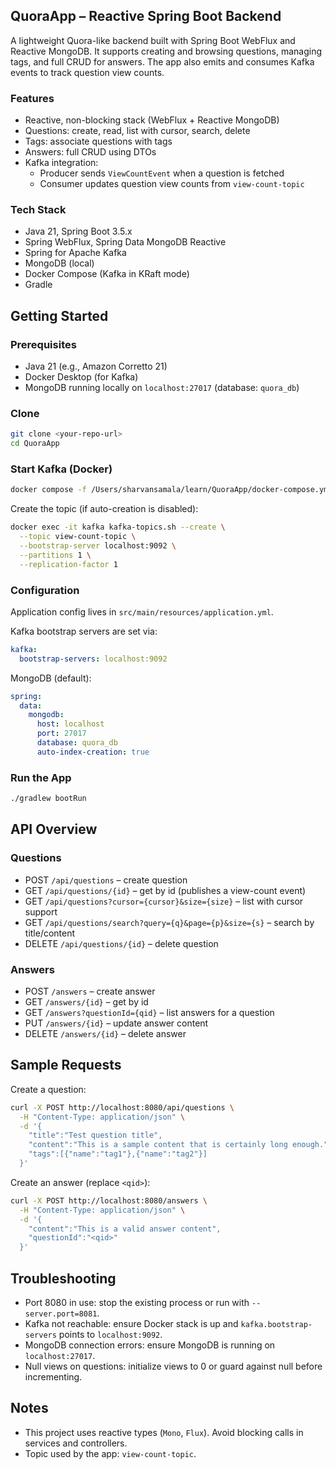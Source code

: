 ## QuoraApp – Reactive Spring Boot Backend

A lightweight Quora-like backend built with Spring Boot WebFlux and Reactive MongoDB. It supports creating and browsing questions, managing tags, and full CRUD for answers. The app also emits and consumes Kafka events to track question view counts.

### Features
- Reactive, non-blocking stack (WebFlux + Reactive MongoDB)
- Questions: create, read, list with cursor, search, delete
- Tags: associate questions with tags
- Answers: full CRUD using DTOs
- Kafka integration:
  - Producer sends `ViewCountEvent` when a question is fetched
  - Consumer updates question view counts from `view-count-topic`

### Tech Stack
- Java 21, Spring Boot 3.5.x
- Spring WebFlux, Spring Data MongoDB Reactive
- Spring for Apache Kafka
- MongoDB (local)
- Docker Compose (Kafka in KRaft mode)
- Gradle

## Getting Started

### Prerequisites
- Java 21 (e.g., Amazon Corretto 21)
- Docker Desktop (for Kafka)
- MongoDB running locally on `localhost:27017` (database: `quora_db`)

### Clone
```bash
git clone <your-repo-url>
cd QuoraApp
```

### Start Kafka (Docker)
```bash
docker compose -f /Users/sharvansamala/learn/QuoraApp/docker-compose.yml up -d
```

Create the topic (if auto-creation is disabled):
```bash
docker exec -it kafka kafka-topics.sh --create \
  --topic view-count-topic \
  --bootstrap-server localhost:9092 \
  --partitions 1 \
  --replication-factor 1
```

### Configuration
Application config lives in `src/main/resources/application.yml`.

Kafka bootstrap servers are set via:
```yaml
kafka:
  bootstrap-servers: localhost:9092
```

MongoDB (default):
```yaml
spring:
  data:
    mongodb:
      host: localhost
      port: 27017
      database: quora_db
      auto-index-creation: true
```

### Run the App
```bash
./gradlew bootRun
```

## API Overview

### Questions
- POST `/api/questions` – create question
- GET `/api/questions/{id}` – get by id (publishes a view-count event)
- GET `/api/questions?cursor={cursor}&size={size}` – list with cursor support
- GET `/api/questions/search?query={q}&page={p}&size={s}` – search by title/content
- DELETE `/api/questions/{id}` – delete question

### Answers
- POST `/answers` – create answer
- GET `/answers/{id}` – get by id
- GET `/answers?questionId={qid}` – list answers for a question
- PUT `/answers/{id}` – update answer content
- DELETE `/answers/{id}` – delete answer

## Sample Requests

Create a question:
```bash
curl -X POST http://localhost:8080/api/questions \
  -H "Content-Type: application/json" \
  -d '{
    "title":"Test question title",
    "content":"This is a sample content that is certainly long enough.",
    "tags":[{"name":"tag1"},{"name":"tag2"}]
  }'
```

Create an answer (replace `<qid>`):
```bash
curl -X POST http://localhost:8080/answers \
  -H "Content-Type: application/json" \
  -d '{
    "content":"This is a valid answer content",
    "questionId":"<qid>"
  }'
```

## Troubleshooting
- Port 8080 in use: stop the existing process or run with `--server.port=8081`.
- Kafka not reachable: ensure Docker stack is up and `kafka.bootstrap-servers` points to `localhost:9092`.
- MongoDB connection errors: ensure MongoDB is running on `localhost:27017`.
- Null views on questions: initialize views to 0 or guard against null before incrementing.

## Notes
- This project uses reactive types (`Mono`, `Flux`). Avoid blocking calls in services and controllers.
- Topic used by the app: `view-count-topic`.
